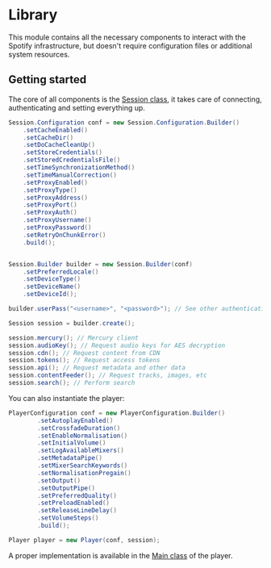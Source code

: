 # Library
This module contains all the necessary components to interact with the Spotify infrastructure, but doesn't require configuration files or additional system resources.

## Getting started
The core of all components is the [Session class](src/main/java/xyz/gianlu/librespot/core/Session.java), it takes care of connecting, authenticating and setting everything up.

```java
Session.Configuration conf = new Session.Configuration.Builder()
    .setCacheEnabled()
    .setCacheDir()
    .setDoCacheCleanUp()
    .setStoreCredentials()
    .setStoredCredentialsFile()
    .setTimeSynchronizationMethod()
    .setTimeManualCorrection()
    .setProxyEnabled()
    .setProxyType()
    .setProxyAddress()
    .setProxyPort()
    .setProxyAuth()
    .setProxyUsername()
    .setProxyPassword()
    .setRetryOnChunkError()
    .build();


Session.Builder builder = new Session.Builder(conf)
    .setPreferredLocale()
    .setDeviceType()
    .setDeviceName()
    .setDeviceId();

builder.userPass("<username>", "<password>"); // See other authentication methods

Session session = builder.create();

session.mercury(); // Mercury client
session.audioKey(); // Request audio keys for AES decryption
session.cdn(); // Request content from CDN
session.tokens(); // Request access tokens
session.api(); // Request metadata and other data
session.contentFeeder(); // Request tracks, images, etc
session.search(); // Perform search
```

You can also instantiate the player:
```java
PlayerConfiguration conf = new PlayerConfiguration.Builder()
        .setAutoplayEnabled()
        .setCrossfadeDuration()
        .setEnableNormalisation()
        .setInitialVolume()
        .setLogAvailableMixers()
        .setMetadataPipe()
        .setMixerSearchKeywords()
        .setNormalisationPregain()
        .setOutput()
        .setOutputPipe()
        .setPreferredQuality()
        .setPreloadEnabled()
        .setReleaseLineDelay()
        .setVolumeSteps()
        .build();

Player player = new Player(conf, session);
```

A proper implementation is available in the [Main class](../player/src/main/java/xyz/gianlu/librespot/player/Main.java) of the player.